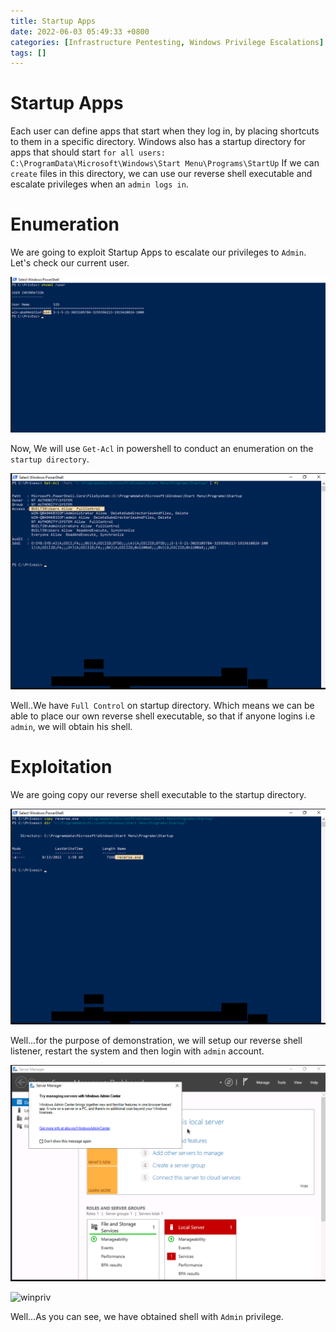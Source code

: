 ```yaml
---
title: Startup Apps
date: 2022-06-03 05:49:33 +0800
categories: [Infrastructure Pentesting, Windows Privilege Escalations]
tags: []  
---
```


# Startup Apps

Each user can define apps that start when they log in, by placing shortcuts to them in a specific directory. Windows also has a startup directory for apps that should start `for all users: C:\ProgramData\Microsoft\Windows\Start Menu\Programs\StartUp` If we can `create` files in this directory, we can use our reverse shell executable and escalate privileges when an `admin logs in`.

# Enumeration

We are going to exploit Startup Apps to escalate our privileges to `Admin`. Let's check our current user.

![winpriv](https://raw.githubusercontent.com/cyberkhalid/cyberkhalid.github.io/main/assets/img/ipentest/winprivsrvperm0.png)

Now, We will use `Get-Acl` in powershell to conduct an enumeration on the `startup directory`. 

![winpriv](https://raw.githubusercontent.com/cyberkhalid/cyberkhalid.github.io/main/assets/img/ipentest/winprivstartup1.png)

Well..We have `Full Control` on startup directory. Which means we can be able to place our own reverse shell executable, so that if anyone logins i.e `admin`, we will obtain his shell.

# Exploitation

We are going copy our reverse shell executable to the startup directory.

![winpriv](https://raw.githubusercontent.com/cyberkhalid/cyberkhalid.github.io/main/assets/img/ipentest/winprivstartup2.png)

Well...for the purpose of demonstration, we will setup our reverse shell listener, restart the system and then login with `admin` account.

![winpriv](https://raw.githubusercontent.com/cyberkhalid/cyberkhalid.github.io/main/assets/img/ipentest/winprivautorun5.png)

![winpriv](https://raw.githubusercontent.com/cyberkhalid/cyberkhalid.github.io/main/assets/img/ipentest/winprivautorun6.png)

Well...As you can see, we have obtained shell with  `Admin` privilege.
 
